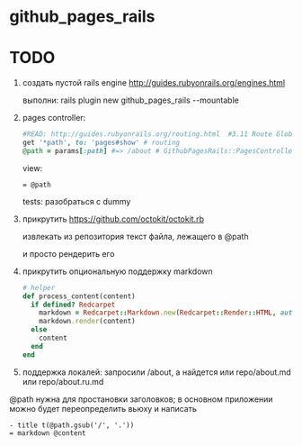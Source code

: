 github_pages_rails
==================

TODO
====

1. создать пустой rails engine http://guides.rubyonrails.org/engines.html

   выполни: rails plugin new github_pages_rails --mountable 
   
2. pages controller:
    ```ruby
    #READ: http://guides.rubyonrails.org/routing.html  #3.11 Route Globbing and Wildcard Segments
    get '*path', to: 'pages#show' # routing
    @path = params[:path] #=> /about # GithubPagesRails::PagesController#show
    ```
  
    view:
    ```haml
    = @path
    ```
  
    tests: разобраться с dummy
3. прикрутить https://github.com/octokit/octokit.rb
   
   извлекать из репозитория текст файла, лежащего в @path

   и просто рендерить его
4. прикрутить опциональную поддержку markdown

    ```ruby
    # helper
    def process_content(content) 
      if defined? Redcarpet 
        markdown = Redcarpet::Markdown.new(Redcarpet::Render::HTML, autolink: true, tables: true)
        markdown.render(content)
      else
        content
      end
    end
    ```
5. поддержка локалей: запросили /about, а найдется или repo/about.md или repo/about.ru.md


@path нужна для простановки заголовков;
в основном приложении можно будет переопределить вьюху и написать
```haml
- title t(@path.gsub('/', '.'))
= markdown @content
```
    
  
